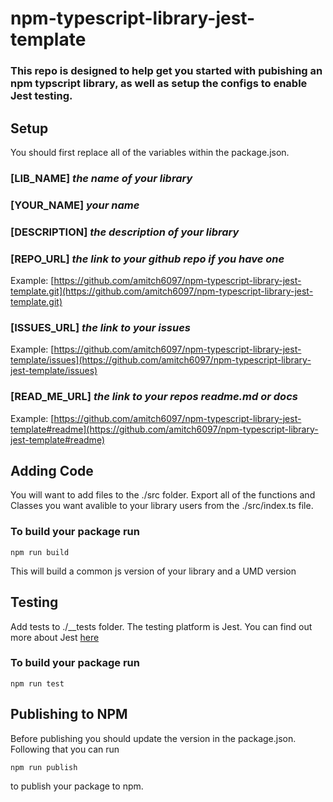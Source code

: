 # npm-typescript-library-jest-template

### This repo is designed to help get you started with pubishing an npm typscript library, as well as setup the configs to enable Jest testing.

## Setup

You should first replace all of the variables within the package.json. 
### [LIB_NAME] _the name of your library_
### [YOUR_NAME] _your name_
### [DESCRIPTION] _the description of your library_
### [REPO_URL] _the link to your github repo if you have one_
  Example: [https://github.com/amitch6097/npm-typescript-library-jest-template.git](https://github.com/amitch6097/npm-typescript-library-jest-template.git)
### [ISSUES_URL] _the link to your issues_ 
  Example: [https://github.com/amitch6097/npm-typescript-library-jest-template/issues](https://github.com/amitch6097/npm-typescript-library-jest-template/issues)
### [READ_ME_URL] _the link to your repos readme.md or docs_
  Example: [https://github.com/amitch6097/npm-typescript-library-jest-template#readme](https://github.com/amitch6097/npm-typescript-library-jest-template#readme)
  
  ## Adding Code
  
  You will want to add files to the ./src folder.  Export all of the functions and Classes you want avalible to your library users from the ./src/index.ts file.
  ### To build your package run
  ```
  npm run build
  ````
  This will build a common js version of your library and a UMD version
  
  ## Testing 
  
  Add tests to ./__tests folder.  The testing platform is Jest.  You can find out more about Jest [here](https://jestjs.io/)
  ### To build your package run
  ```
  npm run test
  ````
  
  ## Publishing to NPM
  
  Before publishing you should update the version in the package.json.  Following that you can run 
  ```
  npm run publish
  ```
  to publish your package to npm.
  

  
